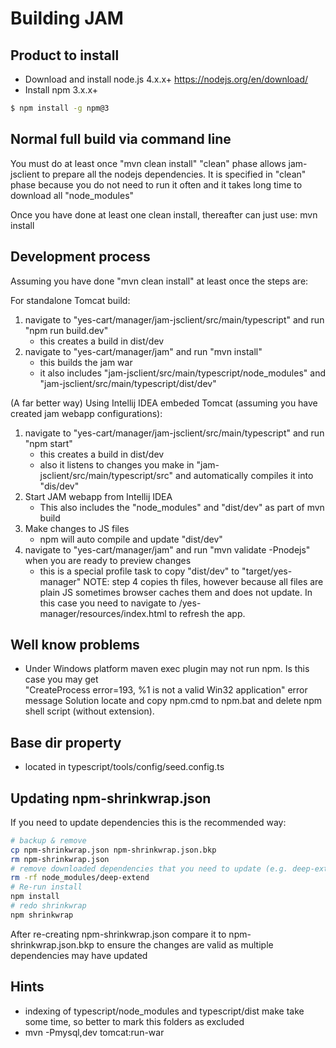 # Building JAM

## Product to install

 - Download and install node.js 4.x.x+ https://nodejs.org/en/download/
 - Install npm 3.x.x+

```sh
$ npm install -g npm@3
```

## Normal full build via command line

You must do at least once "mvn clean install"
"clean" phase allows jam-jsclient to prepare all the nodejs dependencies. It is specified in "clean" phase because
you do not need to run it often and it takes long time to download all "node_modules"

Once you have done at least one clean install, thereafter can just use: mvn install

## Development process

Assuming you have done "mvn clean install" at least once the steps are:

For standalone Tomcat build:

1. navigate to "yes-cart/manager/jam-jsclient/src/main/typescript" and run "npm run build.dev"
   - this creates a build in dist/dev
2. navigate to "yes-cart/manager/jam" and run "mvn install"
   - this builds the jam war
   - it also includes "jam-jsclient/src/main/typescript/node_modules" and "jam-jsclient/src/main/typescript/dist/dev"

(A far better way) Using Intellij IDEA embeded Tomcat (assuming you have created jam webapp configurations):

1. navigate to "yes-cart/manager/jam-jsclient/src/main/typescript" and run "npm start"
   - this creates a build in dist/dev
   - also it listens to changes you make in "jam-jsclient/src/main/typescript/src" and automatically compiles it into "dis/dev"
2. Start JAM webapp from Intellij IDEA
   - This also includes the "node_modules" and "dist/dev" as part of mvn build
3. Make changes to JS files
   - npm will auto compile and update "dist/dev"
4. navigate to "yes-cart/manager/jam" and run "mvn validate -Pnodejs" when you are ready to preview changes
   - this is a special profile task to copy "dist/dev" to "target/yes-manager"
NOTE: step 4 copies th files, however because all files are plain JS sometimes browser caches them and does not
      update. In this case you need to navigate to /yes-manager/resources/index.html to refresh the app.


## Well know problems

 - Under Windows platform maven exec plugin may not run npm. Is this case you may get  
 "CreateProcess error=193, %1 is not a valid Win32 application" error message
 Solution locate and copy npm.cmd to npm.bat and delete npm shell script (without extension). 
 
 
## Base dir property

 - located in typescript/tools/config/seed.config.ts
 
## Updating npm-shrinkwrap.json

 If you need to update dependencies this is the recommended way:

```sh
# backup & remove
cp npm-shrinkwrap.json npm-shrinkwrap.json.bkp
rm npm-shrinkwrap.json
# remove downloaded dependencies that you need to update (e.g. deep-extend)
rm -rf node_modules/deep-extend
# Re-run install
npm install
# redo shrinkwrap
npm shrinkwrap
```

 After re-creating npm-shrinkwrap.json compare it to npm-shrinkwrap.json.bkp to ensure the changes are valid as multiple dependencies may have updated
 
 
## Hints

 - indexing of typescript/node_modules and typescript/dist make take some time, so better to mark this folders as excluded
 - mvn -Pmysql,dev tomcat:run-war
 
 
 
